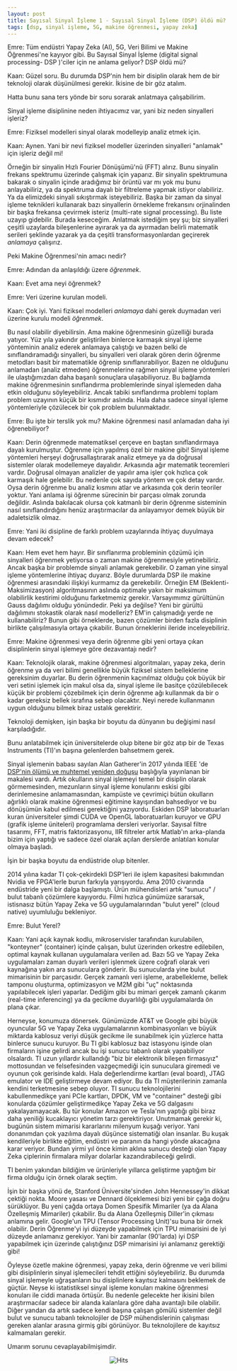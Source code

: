 ```yaml
---
layout: post
title: Sayısal Sinyal İşleme 1 - Sayısal Sinyal İşleme (DSP) öldü mü?
tags: [dsp, sinyal işleme, 5G, makine öğrenmesi, yapay zeka]
---
```


Emre: Tüm endüstri Yapay Zeka (AI), 5G, Veri Bilimi ve Makine Öğrenmesi'ne kayıyor gibi. Bu Sayısal Sinyal İşleme (digital signal processing- DSP )'ciler için ne anlama geliyor? DSP öldü mü?

Kaan: Güzel soru. Bu durumda DSP'nin hem bir disiplin olarak hem de bir teknoloji olarak düşünülmesi gerekir. İkisine de bir göz atalım.

Hatta bunu sana ters yönde bir soru sorarak anlatmaya çalışabilirim. 

Sinyal işleme disiplinine neden ihtiyacımız var, yani biz neden sinyalleri işleriz?

Emre: Fiziksel modelleri sinyal olarak modelleyip analiz etmek için. 

Kaan: Aynen. Yani bir nevi fiziksel modeller üzerinden sinyalleri "anlamak" için işleriz değil mi! 

Örneğin bir sinyalin Hızlı Fourier Dönüşümü'nü (FFT) alırız. Bunu sinyalin frekans spektrumu üzerinde çalışmak için yaparız. Bir sinyalin spektrumuna bakarak o sinyalin içinde aradığımız bir örüntü var mı yok mu bunu anlayabiliriz, ya da spektruma dayalı bir filtreleme yapmak istiyor olabiliriz. Ya da elimizdeki sinyali sıkıştırmak isteyebiliriz. Başka bir zaman da sinyal işleme teknikleri kullanarak bazı sinyallerin örnekleme frekansını orjinalinden bir başka frekansa çevirmek isteriz (multi-rate signal processing). Bu liste uzayıp gidebilir. Burada keseceğim. Anlatmak istediğim şey şu; biz sinyalleri çeşitli uzaylarda bileşenlerine ayırarak ya da ayırmadan belirli matematik serileri şeklinde yazarak ya da çeşitli transformasyonlardan geçirerek *anlamaya* çalışırız. 

Peki Makine Öğrenmesi'nin amacı nedir?

Emre: Adından da anlaşıldığı üzere *öğrenmek*. 

Kaan: Evet ama neyi öğrenmek?

Emre: Veri üzerine kurulan modeli.

Kaan: Çok iyi. Yani fiziksel modelleri *anlamaya* dahi gerek duymadan veri üzerine kurulu modeli *öğrenmek*. 

Bu nasıl olabilir diyebilirsin. Ama makine öğrenmesinin güzelliği burada yatıyor. Yüz yıla yakındır geliştirilen binlerce karmaşık sinyal işleme yönteminin analiz ederek anlamaya çalıştığı ve bazen belki de sınıflandıramadığı sinyalleri, bu sinyalleri veri olarak gören derin öğrenme metodları basit bir matematikle öğrenip sınıflanırabiliyor. Bazen ne olduğunu anlamadan (analiz etmeden) öğrenmelerine rağmen sinyal işleme yöntemleri ile ulaştığımızdan daha başarılı sonuçlara ulaşabiliyoruz. Bu bağlamda makine öğrenmesinin sınıflandırma problemlerinde sinyal işlemeden daha etkin olduğunu söyleyebiliriz. Ancak tabiki sınıflandırma problemi toplam problem uzayının küçük bir kısmıdır aslında. Hala daha sadece sinyal işleme yöntemleriyle çözülecek bir çok problem bulunmaktadır.  

Emre: Bu işte bir terslik yok mu? Makine öğrenmesi nasıl anlamadan daha iyi öğrenebiliyor?

Kaan: Derin öğrenmede matematiksel çerçeve en baştan sınıflandırmaya dayalı kurulmuştur. Öğrenme için yapılmış özel bir makine gibi! Sinyal işleme yöntemleri herşeyi doğrusallaştırarak analiz etmeye ya da doğrusal sistemler olarak modellemeye dayalıdır. Arkasında ağır matematik teoremleri vardır. Doğrusal olmayan analizler de yapılır ama işler çok hızlıca çok karmaşık hale gelebilir. Bu nedenle çok sayıda yöntem ve çok detay vardır. Oysa derin öğrenme bu analiz kısmını atlar ve arkasında çok derin teoriler yoktur. Yani anlama işi öğrenme sürecinin bir parçası olmak zorunda değildir. Aslında bakılacak olursa çok katmanlı bir derin öğrenme sisteminin nasıl sınıflandırdığını henüz araştırmacılar da anlayamıyor demek büyük bir adaletsizlik olmaz. 

Emre: Yani iki disipline de farklı problem uzaylarında ihtiyaç duyulmaya devam edecek?

Kaan: Hem evet hem hayır. Bir sınıflanırma probleminin çözümü için sinyalleri öğrenmek yetiyorsa o zaman makine öğrenmesiyle yetinebiliriz. Ancak başka bir problemde sinyali anlamak gerekebilir. O zaman yine sinyal işleme yöntemlerine ihtiyaç duyarız. Böyle durumlarda DSP ile makine öğrenmesi arasındaki ilişkiyi kurmamız da gerekebilir. Örneğin EM (Beklenti-Maksimizasyon) algoritmasının aslında optimale yakın bir maksimum olabilirlik kestirimi olduğunu farketmemiz gerekir. Varsayımımız gürültünün Gauss dağılımı olduğu yönündedir. Peki ya değilse? Yeni bir gürültü dağılımını stokastik olarak nasıl modelleriz? EM'in çalışmadığı yerde ne kullanabiliriz?
Bunun gibi örneklerde, bazen çözümler birden fazla disiplinin birlikte çalışılmasıyla ortaya çıkabilir. Bunun örneklerini ileride inceleyebiliriz.  

Emre: Makine öğrenmesi veya derin öğrenme gibi yeni ortaya çıkan disiplinlerin sinyal işlemeye göre dezavantajı nedir?

Kaan: Teknolojik olarak, makine öğrenmesi algoritmaları, yapay zeka, derin öğrenme ya da veri bilimi genellikle büyük fiziksel sistem belleklerine gereksinim duyarlar. Bu derin öğrenmenin kaçınılmaz olduğu çok büyük bir veri setini işlemek için makul olsa da, sinyal işleme ile basitçe çözülebilecek küçük bir problemi çözebilmek için derin öğrenme ağı kullanmak da bir o kadar gereksiz bellek israfına sebep olacaktır. Neyi nerede kullanmanın uygun olduğunu bilmek biraz ustalık gerektirir.  

Teknoloji demişken, işin başka bir boyutu da dünyanın bu değişimi nasıl karşıladığıdır.

Bunu anlatabilmek için üniversitelerde olup bitene bir göz atıp bir de Texas Instruments (TI)'ın başına gelenlerden bahsetmem gerek. 

Sinyal işlemenin babası sayılan Alan Gatherer'in 2017 yılında IEEE 'de <a href="https://www.comsoc.org/publications/ctn/death-and-possible-rebirth-dsp">DSP'nin ölümü ve muhtemel yeniden doğuşu</a> başlığıyla yayınlanan bir makalesi vardı. Artık okulların sinyal işlemeyi temel bir disiplin olarak görmemesinden, mezunların sinyal işleme konularını eskisi gibi derinlemesine anlamamasından, kampüste ve çevrimiçi bütün okulların ağırlıklı olarak makine öğrenmesi eğitimine kayışından bahsediyor ve bu dönüşümün kabul edilmesi gerektiğini yazıyordu. Eskiden DSP laboratuarları kuran üniversiteler şimdi CUDA ve OpenGL laboratuarları kuruyor ve GPU (grafik işleme üniteleri) programlama dersleri veriyorlar. Sayısal filtre tasarımı, FFT, matris faktorizasyonu, IIR filtreler artık Matlab'ın arka-planda bizim için yaptığı ve sadece özel olarak açılan derslerde anlatılan konular olmaya başladı. 

İşin bir başka boyutu da endüstride olup bitenler.

2014 yılına kadar TI çok-çekirdekli DSP'leri ile işlem kapasitesi bakımından Nvidia ve FPGA'lerle burun farkıyla yarışıyordu. Ama 2010 civarında endüstride yeni bir dalga başlamıştı. Ürün mühendisleri artık "sunucu" / bulut tabanlı çözümlere kayıyordu. Filmi hızlıca günümüze sararsak, istisnasız bütün Yapay Zeka ve 5G uygulamalarından "bulut yerel" (cloud native) uyumluluğu bekleniyor.  

Emre: Bulut Yerel?

Kaan: Yani açık kaynak kodlu, mikroservisler tarafından kurulabilen, "konteyner" (container) içinde çalışan, bulut üzerinden orkestre edilebilen,  optimal kaynak kullanan uygulamalara verilen ad. Bazı 5G ve Yapay Zeka uygulamaları zaman duyarlı verileri işlenmek üzere  coğrafi olarak veri kaynağına yakın ara sunuculara gönderir. Bu sunucularda yine bulut mimarisinin bir parçasıdır. Gerçek zamanlı veri işleme, arabellekleme, bellek tamponu oluşturma, optimizasyon ve M2M gibi "uç" noktasında yapılabilecek işleri yaparlar. Dediğim gibi bu mimari gerçek zamanlı çıkarım (real-time inferencing) ya da gecikme duyarlılığı gibi uygulamalarda ön plana çıkar.

Herneyse, konumuza dönersek. Günümüzde AT&T ve Google gibi büyük oyuncular 5G ve Yapay Zeka uygulamalarının kombinasyonları ve büyük miktarda kablosuz veriyi düşük gecikme ile sunabilmek için yüzlerce hatta binlerce sunucu kuruyor. Bu TI gibi kablosuz baz istasyonu işinde olan firmaların işine gelirdi ancak bu işi sunucu tabanlı olarak yapabiliyor olsalardı. TI uzun yıllardır kullandığı "biz bir elektronik bileşen firmasıyız" mottosundan ve felsefesinden vazgeçmediği için sunuculara giremedi ve oyunun çok gerisinde kaldı. Hala değerlendirme kartları (eval board), JTAG emulator ve IDE geliştirmeye devam ediyor. Bu da TI müşterilerinin zamanla kendini terketmesine sebep oluyor. TI sunucu teknolojilerini kabullenmedikçe yani PCIe kartları, DPDK, VM ve "container" desteği gibi konularda çözümler geliştirmedikçe Yapay Zeka ve 5G dalgasını yakalayamayacak. Bu tür konular Amazon ve Tesla'nın yaptığı gibi biraz daha yeniliği kucaklayıcı yönetim tarzı gerektiriyor. Unutmamak gerekir ki, bugünün sistem mimarisi kararlarını milenyum kuşağı veriyor. Yani donanımdan çok yazılıma dayalı düşünce sistematiği olan insanlar. Bu kuşak kendileriyle birlikte eğitim, endüstri ve paranın da hangi yönde akacağına karar veriyor. Bundan yirmi yıl önce kimin aklına sunucu desteği olan Yapay Zeka çiplerinin firmalara milyar dolarlar kazandırabileceği gelirdi. 

TI benim yakından bildiğim ve ürünleriyle yıllarca geliştirme yaptığım bir firma olduğu için örnek olarak seçtim.

İşin bir başka yönü de, Stanford Üniversite'sinden John Hennessey'in dikkat çektiği nokta. Moore yasası ve Dennard ölçeklemesi bizi yeni bir çağa doğru sürüklüyor. Bu yeni çağda ortaya Domen Spesifik Mimariler (ya da Alana Özelleşmiş Mimariler) çıkabilir. Bu da Alana Özelleşmiş Diller'in çıkması anlamına gelir. Google'un TPU (Tensor Processing Unit)'su buna bir örnek olabilir. Derin Öğrenme'yi iyi düzeyde yapabilmek için TPU mimarisini de iyi düzeyde anlamanız gerekiyor. Yani bir zamanlar (90'larda) iyi DSP yapabilmek için üzerinde çalıştığınız DSP mimarisini iyi anlamanız gerektiği gibi!

Öyleyse özetle makine öğrenmesi, yapay zeka, derin öğrenme ve veri bilimi gibi disiplinlerin sinyal işlemecileri tehdit ettiğini söyleyebiliriz. Bu durumda sinyal işlemeyle uğraşanların bu disiplinlere kayıtsız kalmasını beklemek de güçtür. Neyse ki istatistiksel sinyal işleme konuları makine öğrenmesi konuları ile ciddi manada örtüşür. Bu nedenle gelecekte her ikisini bilen araştırmacılar sadece bir alanda kalanlara göre daha avantajlı bile olabilir. Diğer yandan da artık sadece kendi başına çalışan gömülü sistemler değil bulut ve sunucu tabanlı teknolojiler de DSP mühendislerinin çalışması gereken alanlar arasına girmiş gibi görünüyor. Bu teknolojilere de kayıtsız kalmamaları gerekir. 

Umarım sorunu cevaplayabilmişimdir. 

<p align="center">
<img src="https://hitcounter.pythonanywhere.com/count/tag.svg" alt="Hits">
</p> 
